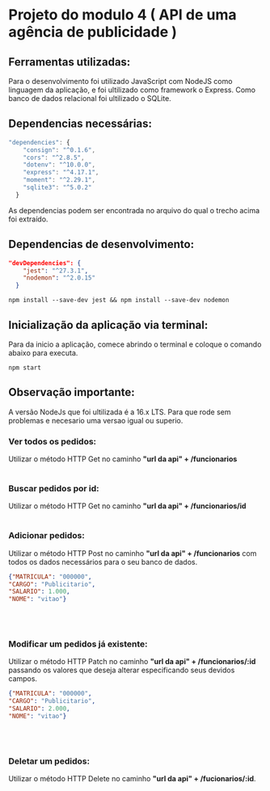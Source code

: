 ﻿# Projeto do modulo 4 ( API de uma agência de publicidade )

## Ferramentas utilizadas:
Para o desenvolvimento foi utilizado JavaScript com NodeJS como linguagem da aplicação, e foi ultilizado como  framework o Express. Como banco de dados relacional foi ultilizado o SQLite.

## Dependencias necessárias:
```js
"dependencies": {
    "consign": "^0.1.6",
    "cors": "^2.8.5",
    "dotenv": "^10.0.0",
    "express": "^4.17.1",
    "moment": "^2.29.1",
    "sqlite3": "^5.0.2"
  }
```
As dependencias podem ser encontrada no arquivo <a href ='https://github.com/Maicon-MK/projeto4/blob/main/package.json'></a> do qual o trecho acima foi extraído. 


## Dependencias de desenvolvimento:
```json
"devDependencies": {
    "jest": "^27.3.1",
    "nodemon": "^2.0.15"
  }
```


```
npm install --save-dev jest && npm install --save-dev nodemon
```
## Inicialização da aplicação via terminal:

Para da inicio a aplicação, comece abrindo o terminal e coloque o comando abaixo para executa.


```
npm start
```

## Observação importante:
A versão NodeJs que foi ultilizada é a 16.x LTS. Para que rode sem problemas e necesario uma versao igual ou superio.



### Ver todos os pedidos:

Utilizar o método HTTP Get no caminho <b>"url da api" + /funcionarios</b>
<br>
<br>

### Buscar pedidos por id:

Utilizar o método HTTP Get no caminho <b>"url da api" + /funcionarios/id</b>
<br>
<br>

### Adicionar pedidos:

Utilizar o método HTTP Post no caminho <b>"url da api" + /funcionarios</b> com todos os dados necessários para o seu banco de dados. 

```json
{"MATRICULA": "000000",
"CARGO": "Publicitario",
"SALARIO": 1.000,
"NOME": "vitao"}
```
<br>
<br>

### Modificar um pedidos já existente:
Utilizar o método HTTP Patch no caminho <b>"url da api" + /funcionarios/:id</b> passando os valores que deseja alterar especificando seus devidos campos. 
```json
{"MATRICULA": "000000",
"CARGO": "Publicitario",
"SALARIO": 2.000,
"NOME": "vitao"}
```
<br>
<br>

### Deletar um pedidos:
Utilizar o método HTTP Delete no caminho <b>"url da api" + /fucionarios/:id</b>.



